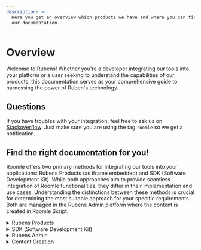 ```yaml
---
description: >-
  Here you get an overview which products we have and where you can find it in
  our documentation.
---
```


# Overview

Welcome to Rubens! Whether you're a developer integrating our tools into your platform or a user seeking to understand the capabilities of our products, this documentation serves as your comprehensive guide to harnessing the power of Ruben's technology.

## Questions

If you have troubles with your integration, feel free to ask us on [Stackoverflow](https://stackoverflow.com/questions/ask?tags=roomle). Just make sure you are using the tag `roomle` so we get a notification.

## Find the right documentation for you!

Roomle offers two primary methods for integrating our tools into your applications: Rubens Products (as iframe embedded) and SDK (Software Development Kit). While both approaches aim to provide seamless integration of Roomle functionalities, they differ in their implementation and use cases. Understanding the distinctions between these methods is crucial for determining the most suitable approach for your specific requirements. Both are managed in the Rubens Admin platform where the content is created in Roomle Script.

<details>

<summary>Rubens Products</summary>

Our Rubens UI is a powerful widely customisable user interface which can be integrated needlessly in every website. It is fully responsive and integrated as an iframe in your website. It is an easy to use solution which is completely controllable with api's from the outside.

We have 3 different products:

*   [Rubens 3D Viewer & AR](rubens-products/rubens-3d-viewer-and-ar/)

    Our powerful 3D Viewer to show your 3D assets in best quality on every device. Moreover you can place it intuitively in your room with our Augment Reality feature.
*   [Rubens Configurator](rubens-products/rubens-configurator/)

    The Rubens Configurator is a versatile tool that allows users to customise furniture, interior design elements and all other objects which can visualised in 3D. Even the most complex logic we can describe intuitively in our ready to use User Interface.
*   [Rubens Room Designer](rubens-products/rubens-room-designer/integration/setup-room-designer.md)

    Rubens Room Designer offers an intuitive interface for effortless furniture arrangement and interior design. With its minimalist design and user-friendly controls, users can easily drag and drop furniture items to create stylish and functional room layouts in minutes

</details>

<details>

<summary>SDK (Software Development Kit)</summary>

With [our SDK](broken-reference) it is possible to integrate our 3D scene with a completely custom user interface. All buttons, controls, etc. are implemented by the customer, which makes the Rubens SDK the perfect fit if you want to have your own configurator which is exactly designed for your needs and in your corporate identity.

</details>

<details>

<summary>Rubens Admin</summary>

Rubens Admin is a comprehensive management tool designed for creating and optimizing in rubens visualised 3D objects. With features such as user management, project monitoring, and analytics reporting, Rubens Admin empowers organizations to effectively manage their design initiatives and drive success. You can learn everything about it in the section [Rubens Admin.](broken-reference)

</details>

<details>

<summary>Content Creation</summary>

Everything which is shown in our 3D scene belongs to a rubens content definition. Each content which created in rubens is described by our own scripting language "Roomle Script". In the section [Content Creation](broken-reference) you can learn everything to create rubens objects by your own.

</details>

